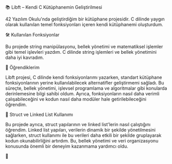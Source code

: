 📚 Libft – Kendi C Kütüphanemin Geliştirilmesi

42 Yazılım Okulu'nda geliştirdiğim bir kütüphane projesidir. C dilinde yaygın olarak kullanılan temel fonksiyonları içeren kendi kütüphanemi oluşturdum.


🛠 Kullanılan Fonksiyonlar

Bu projede string manipülasyonu, bellek yönetimi ve matematiksel işlemler gibi temel işlevleri yazdım. C dilinde string işlemleri ve bellek yönetimini daha iyi kavradım.


🎯 Öğrendiklerim

Libft projesi, C dilinde kendi fonksiyonlarımı yazarken, standart kütüphane fonksiyonlarının yerine kullanılabilecek alternatifler geliştirmemi sağladı. Bu süreçte, bellek yönetimi, işlevsel programlama ve algoritmalar gibi konularda derinlemesine bilgi sahibi oldum. Ayrıca, fonksiyonların nasıl daha verimli çalışabileceğini ve kodun nasıl daha modüler hale getirilebileceğini öğrendim.


🔗 Struct ve Linked List Kullanımı

Bu projede ayrıca, struct yapılarının ve linked list'lerin nasıl çalıştığını öğrendim. Linked list yapıları, verilerin dinamik bir şekilde yönetilmesini sağlarken, struct kullanımı ile bu verileri daha etkili bir şekilde gruplayarak kodun okunabilirliğini artırdım. Bu, bellek yönetimi ve veri organizasyonu konusunda önemli bir deneyim kazanmama yardımcı oldu.

🚀
